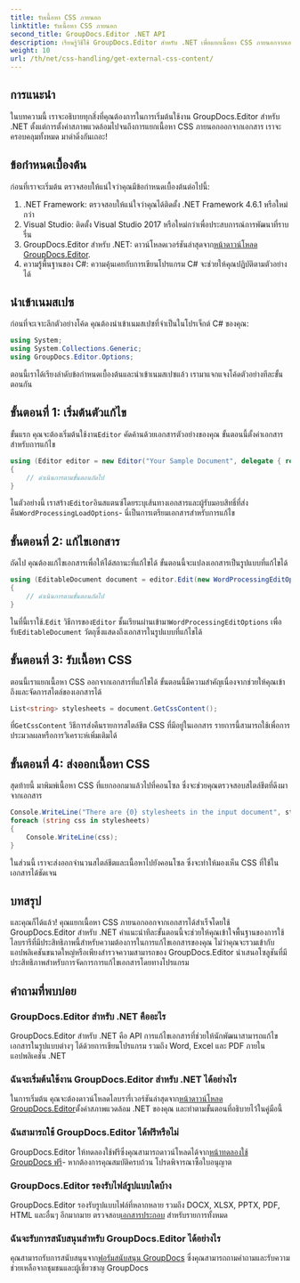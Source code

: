 ```yaml
---
title: รับเนื้อหา CSS ภายนอก
linktitle: รับเนื้อหา CSS ภายนอก
second_title: GroupDocs.Editor .NET API
description: เรียนรู้วิธีใช้ GroupDocs.Editor สำหรับ .NET เพื่อแยกเนื้อหา CSS ภายนอกจากเอกสารพร้อมคำแนะนำทีละขั้นตอนนี้ เหมาะสำหรับนักพัฒนาที่รวมเอกสาร
weight: 10
url: /th/net/css-handling/get-external-css-content/
---
```

## การแนะนำ
ในบทความนี้ เราจะอธิบายทุกสิ่งที่คุณต้องการในการเริ่มต้นใช้งาน GroupDocs.Editor สำหรับ .NET ตั้งแต่การตั้งค่าสภาพแวดล้อมไปจนถึงการแยกเนื้อหา CSS ภายนอกออกจากเอกสาร เราจะครอบคลุมทั้งหมด มาดำดิ่งกันเถอะ!
## ข้อกำหนดเบื้องต้น
ก่อนที่เราจะเริ่มต้น ตรวจสอบให้แน่ใจว่าคุณมีข้อกำหนดเบื้องต้นต่อไปนี้:
1. .NET Framework: ตรวจสอบให้แน่ใจว่าคุณได้ติดตั้ง .NET Framework 4.6.1 หรือใหม่กว่า
2. Visual Studio: ติดตั้ง Visual Studio 2017 หรือใหม่กว่าเพื่อประสบการณ์การพัฒนาที่ราบรื่น
3.  GroupDocs.Editor สำหรับ .NET: ดาวน์โหลดเวอร์ชันล่าสุดจาก[หน้าดาวน์โหลด GroupDocs.Editor](https://releases.groupdocs.com/editor/net/).
4. ความรู้พื้นฐานของ C#: ความคุ้นเคยกับการเขียนโปรแกรม C# จะช่วยให้คุณปฏิบัติตามตัวอย่างได้
## นำเข้าเนมสเปซ
ก่อนที่จะเจาะลึกตัวอย่างโค้ด คุณต้องนำเข้าเนมสเปซที่จำเป็นในโปรเจ็กต์ C# ของคุณ:
```csharp
using System;
using System.Collections.Generic;
using GroupDocs.Editor.Options;
```
ตอนนี้เราได้เรียงลำดับข้อกำหนดเบื้องต้นและนำเข้าเนมสเปซแล้ว เรามาแจกแจงโค้ดตัวอย่างทีละขั้นตอนกัน
## ขั้นตอนที่ 1: เริ่มต้นตัวแก้ไข
 ขั้นแรก คุณจะต้องเริ่มต้นใช้งาน`Editor` คัดค้านด้วยเอกสารตัวอย่างของคุณ ขั้นตอนนี้ตั้งค่าเอกสารสำหรับการแก้ไข
```csharp
using (Editor editor = new Editor("Your Sample Document", delegate { return new WordProcessingLoadOptions(); }))
{
    // ดำเนินการตามขั้นตอนถัดไป
}
```
 ในตัวอย่างนี้ เราสร้าง`Editor`อินสแตนซ์โดยระบุเส้นทางเอกสารและผู้รับมอบสิทธิ์ที่ส่งคืน`WordProcessingLoadOptions`- นี่เป็นการเตรียมเอกสารสำหรับการแก้ไข
## ขั้นตอนที่ 2: แก้ไขเอกสาร
ถัดไป คุณต้องแก้ไขเอกสารเพื่อให้ได้สถานะที่แก้ไขได้ ขั้นตอนนี้จะแปลงเอกสารเป็นรูปแบบที่แก้ไขได้
```csharp
using (EditableDocument document = editor.Edit(new WordProcessingEditOptions()))
{
    // ดำเนินการตามขั้นตอนถัดไป
}
```
 ในที่นี้เราใช้.`Edit` วิธีการของ`Editor` ชั้นเรียนผ่านเข้ามา`WordProcessingEditOptions` เพื่อรับ`EditableDocument` วัตถุซึ่งแสดงถึงเอกสารในรูปแบบที่แก้ไขได้
## ขั้นตอนที่ 3: รับเนื้อหา CSS
ตอนนี้เราแยกเนื้อหา CSS ออกจากเอกสารที่แก้ไขได้ ขั้นตอนนี้มีความสำคัญเนื่องจากช่วยให้คุณเข้าถึงและจัดการสไตล์ของเอกสารได้
```csharp
List<string> stylesheets = document.GetCssContent();
```
 ที่`GetCssContent` วิธีการส่งคืนรายการสไตล์ชีต CSS ที่มีอยู่ในเอกสาร รายการนี้สามารถใช้เพื่อการประมวลผลหรือการวิเคราะห์เพิ่มเติมได้
## ขั้นตอนที่ 4: ส่งออกเนื้อหา CSS
สุดท้ายนี้ มาพิมพ์เนื้อหา CSS ที่แยกออกมาแล้วไปที่คอนโซล ซึ่งจะช่วยคุณตรวจสอบสไตล์ชีตที่ดึงมาจากเอกสาร
```csharp
Console.WriteLine("There are {0} stylesheets in the input document", stylesheets.Count);
foreach (string css in stylesheets)
{
    Console.WriteLine(css);
}
```
ในส่วนนี้ เราจะส่งออกจำนวนสไตล์ชีตและเนื้อหาไปยังคอนโซล ซึ่งจะทำให้มองเห็น CSS ที่ใช้ในเอกสารได้ชัดเจน
## บทสรุป
และคุณก็ได้แล้ว! คุณแยกเนื้อหา CSS ภายนอกออกจากเอกสารได้สำเร็จโดยใช้ GroupDocs.Editor สำหรับ .NET คำแนะนำทีละขั้นตอนนี้จะช่วยให้คุณเข้าใจพื้นฐานของการใช้ไลบรารีที่มีประสิทธิภาพนี้สำหรับความต้องการในการแก้ไขเอกสารของคุณ ไม่ว่าคุณจะรวมเข้ากับแอปพลิเคชันขนาดใหญ่หรือเพียงสำรวจความสามารถของ GroupDocs.Editor นำเสนอโซลูชันที่มีประสิทธิภาพสำหรับการจัดการการแก้ไขเอกสารโดยทางโปรแกรม
## คำถามที่พบบ่อย
### GroupDocs.Editor สำหรับ .NET คืออะไร
GroupDocs.Editor สำหรับ .NET คือ API การแก้ไขเอกสารที่ช่วยให้นักพัฒนาสามารถแก้ไขเอกสารในรูปแบบต่างๆ ได้ด้วยการเขียนโปรแกรม รวมถึง Word, Excel และ PDF ภายในแอปพลิเคชัน .NET
### ฉันจะเริ่มต้นใช้งาน GroupDocs.Editor สำหรับ .NET ได้อย่างไร
 ในการเริ่มต้น คุณจะต้องดาวน์โหลดไลบรารี่เวอร์ชันล่าสุดจาก[หน้าดาวน์โหลด GroupDocs.Editor](https://releases.groupdocs.com/editor/net/)ตั้งค่าสภาพแวดล้อม .NET ของคุณ และทำตามขั้นตอนที่อธิบายไว้ในคู่มือนี้
### ฉันสามารถใช้ GroupDocs.Editor ได้ฟรีหรือไม่
 GroupDocs.Editor ให้ทดลองใช้ฟรีซึ่งคุณสามารถดาวน์โหลดได้จาก[หน้าทดลองใช้ GroupDocs ฟรี](https://releases.groupdocs.com/)- หากต้องการคุณสมบัติครบถ้วน โปรดพิจารณาซื้อใบอนุญาต
### GroupDocs.Editor รองรับไฟล์รูปแบบใดบ้าง
 GroupDocs.Editor รองรับรูปแบบไฟล์ที่หลากหลาย รวมถึง DOCX, XLSX, PPTX, PDF, HTML และอื่นๆ อีกมากมาย ตรวจสอบ[เอกสารประกอบ](https://tutorials.groupdocs.com/editor/net/) สำหรับรายการทั้งหมด
### ฉันจะรับการสนับสนุนสำหรับ GroupDocs.Editor ได้อย่างไร
 คุณสามารถรับการสนับสนุนจาก[ฟอรัมสนับสนุน GroupDocs](https://forum.groupdocs.com/c/editor/20) ซึ่งคุณสามารถถามคำถามและรับความช่วยเหลือจากชุมชนและผู้เชี่ยวชาญ GroupDocs
